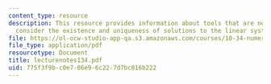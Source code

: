 ```yaml
---
content_type: resource
description: This resource provides information about tools that are necessary to
  consider the existence and uniqueness of solutions to the linear system of equations.
file: https://ol-ocw-studio-app-qa.s3.amazonaws.com/courses/10-34-numerical-methods-applied-to-chemical-engineering-fall-2005/775f3f9bc0e706e96c227d7bc016b222_lecturenotes134.pdf
file_type: application/pdf
resourcetype: Document
title: lecturenotes134.pdf
uid: 775f3f9b-c0e7-06e9-6c22-7d7bc016b222
---
```

